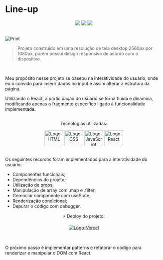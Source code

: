 <html>
 <body>
  <h1>Line-up</h1>
  <div align="center">
   <img src="https://img.shields.io/github/last-commit/m-4morim/line-up?logo=git"/>
   <img src="https://img.shields.io/badge/status-developing-yellow"/>
   <img src="https://img.shields.io/badge/deploy-online-brightgreen?logo=vercel"/>
  </div><br>

![Print](./images/print.png)
  <blockquote>Projeto construído em uma resolução de tela desktop 2560px por 1080px, porém possui design responsivo de acordo com o dispositivo.</blockquote><br>

  <p>Meu propósito nesse projeto se baseou na interatividade do usuário, onde eu o convido para inserir dados no input e assim alterar a estrutura da página.</p>
  <p>Utilizando o React, a participação do usuário se torna flúida e dinâmica, modificando apenas o fragmento específico ligado à funcionalidade implementada.</p>

##
  <div align="center">
   <p>Tecnologias utilizadas:</p>
   <img alt="Logo-HTML" height="50" width="60" src="https://cdn.jsdelivr.net/gh/devicons/devicon/icons/html5/html5-original.svg" />
   <img alt="Logo-CSS" height="50" width="60" src="https://cdn.jsdelivr.net/gh/devicons/devicon/icons/css3/css3-original.svg" />
   <img alt="Logo-JavaScript" height="50" width="60" src="https://cdn.jsdelivr.net/gh/devicons/devicon/icons/javascript/javascript-original.svg" />
   <img alt="Logo-React" height="50" width="60" src="https://cdn.jsdelivr.net/gh/devicons/devicon/icons/react/react-original.svg" />
  </div><br>
  <div>
   <p>Os seguintes recursos foram implementados para a interatividade do usuário:</p>
   <ul>
     <li>Componentes funcionais;</li>
     <li>Dependências do projeto;</li>
     <li>Utilização de props;</li>
     <li>Manipulação de array com .map e .filter;</li>
     <li>Gerenciar componente com useState;</li>
     <li>Renderização condicional;</li>
     <li>Depurar o código com debugger.</li>
   </ul>
  </div>
  <div align="center">
   <p>⚡ Deploy do projeto:</p>
   <a href="">
    <img alt="Logo-Vercel" src="https://img.shields.io/badge/Vercel-000000?style=for-the-badge&logo=vercel&logoColor=white" />
   </a>
  </div><br>
 </body>
 
 ##
 <footer>
  <p>O próximo passo é implementar patterns e refatorar o código para renderizar e manipular o DOM com React.</p>
 </footer>
</html>